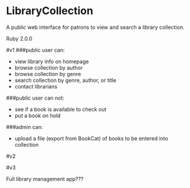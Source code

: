 LibraryCollection
=================

A public web interface for patrons to view and search a library collection.

Ruby 2.0.0


#v1
###public user can:

 - view library info on homepage 
 - browse collection by author
 - browse collection by genre
 - search collection by genre, author, or title 
 - contact librarians

###public user can not:

 - see if a book is available to check out
 - put a book on hold 

###admin can:

 - upload a file (export from BookCat) of books to be entered into collection 


#v2


#v3 

Full library management app???
